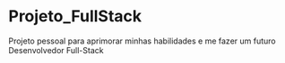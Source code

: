 # Projeto_FullStack
Projeto pessoal para aprimorar minhas habilidades e me fazer um futuro Desenvolvedor Full-Stack
